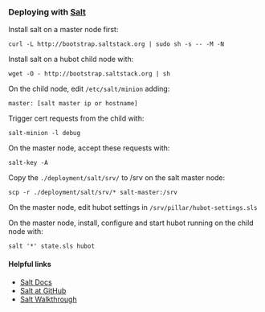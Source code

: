 ### Deploying with [Salt](http://www.saltstack.com)

Install salt on a master node first:

    curl -L http://bootstrap.saltstack.org | sudo sh -s -- -M -N

Install salt on a hubot child node with:

    wget -O - http://bootstrap.saltstack.org | sh

On the child node, edit `/etc/salt/minion` adding:

    master: [salt master ip or hostname]

Trigger cert requests from the child with:

    salt-minion -l debug

On the master node, accept these requests with:

    salt-key -A

Copy the `./deployment/salt/srv/` to /srv on the salt master node:

    scp -r ./deployment/salt/srv/* salt-master:/srv

On the master node, edit hubot settings in `/srv/pillar/hubot-settings.sls`

On the master node, install, configure and start hubot running on the child node
with:

    salt '*' state.sls hubot

#### Helpful links

* [Salt Docs](http://docs.saltstack.com)
* [Salt at GitHub](https://github.com/saltstack/salt)
* [Salt Walkthrough](http://docs.saltstack.com/topics/tutorials/walkthrough.html)
